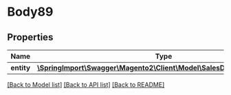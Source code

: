 # Body89

## Properties
Name | Type | Description | Notes
------------ | ------------- | ------------- | -------------
**entity** | [**\SpringImport\Swagger\Magento2\Client\Model\SalesDataInvoiceInterface**](SalesDataInvoiceInterface.md) |  | 

[[Back to Model list]](../README.md#documentation-for-models) [[Back to API list]](../README.md#documentation-for-api-endpoints) [[Back to README]](../README.md)



